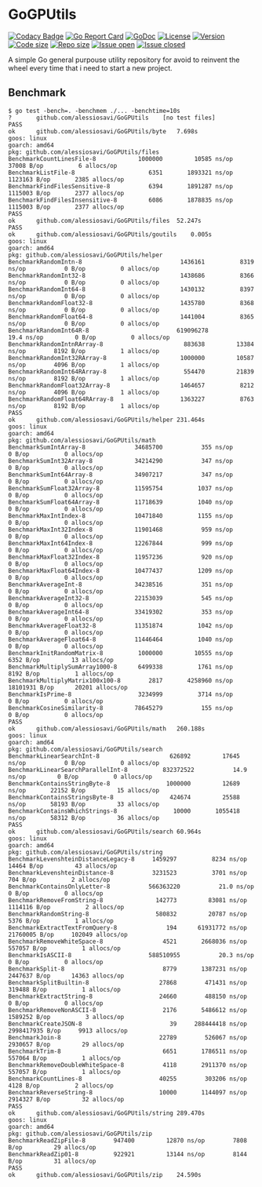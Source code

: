# GoGPUtils

[![Codacy Badge](https://api.codacy.com/project/badge/Grade/86513a2282374f87a813110db86f018b)](https://www.codacy.com/manual/alessiosavi/GoGPUtils?utm_source=github.com&amp;utm_medium=referral&amp;utm_content=alessiosavi/GoGPUtils&amp;utm_campaign=Badge_Grade)
[![Go Report Card](https://goreportcard.com/badge/github.com/alessiosavi/GoGPUtils)](https://goreportcard.com/report/github.com/alessiosavi/GoGPUtils) [![GoDoc](https://godoc.org/github.com/alessiosavi/GoGPUtils?status.svg)](https://godoc.org/github.com/alessiosavi/GoGPUtils) [![License](https://img.shields.io/github/license/alessiosavi/GoGPUtils)](https://img.shields.io/github/license/alessiosavi/GoGPUtils) [![Version](https://img.shields.io/github/v/tag/alessiosavi/GoGPUtils)](https://img.shields.io/github/v/tag/alessiosavi/GoGPUtils) [![Code size](https://img.shields.io/github/languages/code-size/alessiosavi/GoGPUtils)](https://img.shields.io/github/languages/code-size/alessiosavi/GoGPUtils) [![Repo size](https://img.shields.io/github/repo-size/alessiosavi/GoGPUtils)](https://img.shields.io/github/repo-size/alessiosavi/GoGPUtils) [![Issue open](https://img.shields.io/github/issues/alessiosavi/GoGPUtils)](https://img.shields.io/github/issues/alessiosavi/GoGPUtils)
[![Issue closed](https://img.shields.io/github/issues-closed/alessiosavi/GoGPUtils)](https://img.shields.io/github/issues-closed/alessiosavi/GoGPUtils)

A simple Go general purpouse utility repository for avoid to reinvent the wheel every time that i need to start a new project.

## Benchmark

```text
$ go test -bench=. -benchmem ./... -benchtime=10s
?   	github.com/alessiosavi/GoGPUtils	[no test files]
PASS
ok  	github.com/alessiosavi/GoGPUtils/byte	7.698s
goos: linux
goarch: amd64
pkg: github.com/alessiosavi/GoGPUtils/files
BenchmarkCountLinesFile-8         	 1000000	     10585 ns/op	   37008 B/op	       6 allocs/op
BenchmarkListFile-8               	    6351	   1893321 ns/op	 1123163 B/op	    2385 allocs/op
BenchmarkFindFilesSensitive-8     	    6394	   1891287 ns/op	 1115003 B/op	    2377 allocs/op
BenchmarkFindFilesInsensitive-8   	    6086	   1878835 ns/op	 1115003 B/op	    2377 allocs/op
PASS
ok  	github.com/alessiosavi/GoGPUtils/files	52.247s
PASS
ok  	github.com/alessiosavi/GoGPUtils/goutils	0.005s
goos: linux
goarch: amd64
pkg: github.com/alessiosavi/GoGPUtils/helper
BenchmarkRandomIntn-8                       	 1436161	      8319 ns/op	       0 B/op	       0 allocs/op
BenchmarkRandomInt32-8                      	 1438686	      8366 ns/op	       0 B/op	       0 allocs/op
BenchmarkRandomInt64-8                      	 1430132	      8397 ns/op	       0 B/op	       0 allocs/op
BenchmarkRandomFloat32-8                    	 1435780	      8368 ns/op	       0 B/op	       0 allocs/op
BenchmarkRandomFloat64-8                    	 1441004	      8365 ns/op	       0 B/op	       0 allocs/op
BenchmarkRandomInt64R-8                     	619096278	        19.4 ns/op	       0 B/op	       0 allocs/op
BenchmarkRandomIntnRArray-8                 	  883638	     13384 ns/op	    8192 B/op	       1 allocs/op
BenchmarkRandomInt32RArray-8                	 1000000	     10587 ns/op	    4096 B/op	       1 allocs/op
BenchmarkRandomInt64RArray-8                	  554470	     21839 ns/op	    8192 B/op	       1 allocs/op
BenchmarkRandomFloat32Array-8               	 1464657	      8212 ns/op	    4096 B/op	       1 allocs/op
BenchmarkRandomFloat64RArray-8              	 1363227	      8763 ns/op	    8192 B/op	       1 allocs/op
PASS
ok  	github.com/alessiosavi/GoGPUtils/helper	231.464s
goos: linux
goarch: amd64
pkg: github.com/alessiosavi/GoGPUtils/math
BenchmarkSumIntArray-8             	34685700	       355 ns/op	       0 B/op	       0 allocs/op
BenchmarkSumInt32Array-8           	34214290	       347 ns/op	       0 B/op	       0 allocs/op
BenchmarkSumInt64Array-8           	34907217	       347 ns/op	       0 B/op	       0 allocs/op
BenchmarkSumFloat32Array-8         	11595754	      1037 ns/op	       0 B/op	       0 allocs/op
BenchmarkSumFloat64Array-8         	11718639	      1040 ns/op	       0 B/op	       0 allocs/op
BenchmarkMaxIntIndex-8             	10471840	      1155 ns/op	       0 B/op	       0 allocs/op
BenchmarkMaxInt32Index-8           	11901468	       959 ns/op	       0 B/op	       0 allocs/op
BenchmarkMaxInt64Index-8           	12267844	       999 ns/op	       0 B/op	       0 allocs/op
BenchmarkMaxFloat32Index-8         	11957236	       920 ns/op	       0 B/op	       0 allocs/op
BenchmarkMaxFloat64Index-8         	10477437	      1209 ns/op	       0 B/op	       0 allocs/op
BenchmarkAverageInt-8              	34238516	       351 ns/op	       0 B/op	       0 allocs/op
BenchmarkAverageInt32-8            	22153039	       545 ns/op	       0 B/op	       0 allocs/op
BenchmarkAverageInt64-8            	33419302	       353 ns/op	       0 B/op	       0 allocs/op
BenchmarkAverageFloat32-8          	11351874	      1042 ns/op	       0 B/op	       0 allocs/op
BenchmarkAverageFloat64-8          	11446464	      1040 ns/op	       0 B/op	       0 allocs/op
BenchmarkInitRandomMatrix-8        	 1000000	     10555 ns/op	    6352 B/op	      13 allocs/op
BenchmarkMultiplySumArray1000-8    	 6499338	      1761 ns/op	    8192 B/op	       1 allocs/op
BenchmarkMultiplyMatrix100x100-8   	    2817	   4258960 ns/op	18101931 B/op	   20201 allocs/op
BenchmarkIsPrime-8                 	 3234999	      3714 ns/op	       0 B/op	       0 allocs/op
BenchmarkCosineSimilarity-8        	78645279	       155 ns/op	       0 B/op	       0 allocs/op
PASS
ok  	github.com/alessiosavi/GoGPUtils/math	260.188s
goos: linux
goarch: amd64
pkg: github.com/alessiosavi/GoGPUtils/search
BenchmarkLinearSearchInt-8                 	  626892	     17645 ns/op	       0 B/op	       0 allocs/op
BenchmarkLinearSearchParallelInt-8         	832372522	        14.9 ns/op	       0 B/op	       0 allocs/op
BenchmarkContainsStringByte-8              	 1000000	     12689 ns/op	   22152 B/op	      15 allocs/op
BenchmarkContainsStringsByte-8             	  424674	     25588 ns/op	   58193 B/op	      33 allocs/op
BenchmarkContainsWhichStrings-8            	   10000	   1055418 ns/op	   58312 B/op	      36 allocs/op
PASS
ok  	github.com/alessiosavi/GoGPUtils/search	60.964s
goos: linux
goarch: amd64
pkg: github.com/alessiosavi/GoGPUtils/string
BenchmarkLevenshteinDistanceLegacy-8   	 1459297	      8234 ns/op	   14464 B/op	      43 allocs/op
BenchmarkLevenshteinDistance-8         	 3231523	      3701 ns/op	     704 B/op	       2 allocs/op
BenchmarkContainsOnlyLetter-8          	566363220	        21.0 ns/op	       0 B/op	       0 allocs/op
BenchmarkRemoveFromString-8            	  142773	     83081 ns/op	 1114116 B/op	       2 allocs/op
BenchmarkRandomString-8                	  580832	     20787 ns/op	    5376 B/op	       1 allocs/op
BenchmarkExtractTextFromQuery-8        	     194	  61931772 ns/op	21760005 B/op	  102049 allocs/op
BenchmarkRemoveWhiteSpace-8            	    4521	   2668036 ns/op	  557057 B/op	       1 allocs/op
BenchmarkIsASCII-8                     	588510955	        20.3 ns/op	       0 B/op	       0 allocs/op
BenchmarkSplit-8                       	    8779	   1387231 ns/op	 2447637 B/op	   14363 allocs/op
BenchmarkSplitBuiltin-8                	   27868	    471431 ns/op	  319488 B/op	       1 allocs/op
BenchmarkExtractString-8               	   24660	    488150 ns/op	       0 B/op	       0 allocs/op
BenchmarkRemoveNonASCII-8              	    2176	   5486612 ns/op	 1589252 B/op	       3 allocs/op
BenchmarkCreateJSON-8                  	      39	 288444418 ns/op	2998417935 B/op	    9913 allocs/op
BenchmarkJoin-8                        	   22789	    526067 ns/op	 2930657 B/op	      29 allocs/op
BenchmarkTrim-8                        	    6651	   1786511 ns/op	  557064 B/op	       1 allocs/op
BenchmarkRemoveDoubleWhiteSpace-8      	    4118	   2911370 ns/op	  557057 B/op	       1 allocs/op
BenchmarkCountLines-8                  	   40255	    303206 ns/op	    4128 B/op	       2 allocs/op
BenchmarkReverseString-8               	   10000	   1144097 ns/op	 2914327 B/op	      32 allocs/op
PASS
ok  	github.com/alessiosavi/GoGPUtils/string	289.470s
goos: linux
goarch: amd64
pkg: github.com/alessiosavi/GoGPUtils/zip
BenchmarkReadZipFile-8   	  947400	     12870 ns/op	    7808 B/op	      29 allocs/op
BenchmarkReadZip01-8     	  922921	     13144 ns/op	    8144 B/op	      31 allocs/op
PASS
ok  	github.com/alessiosavi/GoGPUtils/zip	24.590s
```

